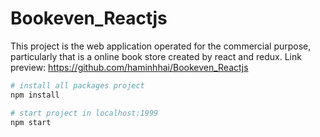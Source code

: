# Bookeven_Reactjs
This project is the web application operated for the commercial purpose, particularly that is a online book store created by react and redux.
Link preview: https://github.com/haminhhai/Bookeven_Reactjs

```bash
# install all packages project
npm install

# start project in localhost:1999
npm start
```

